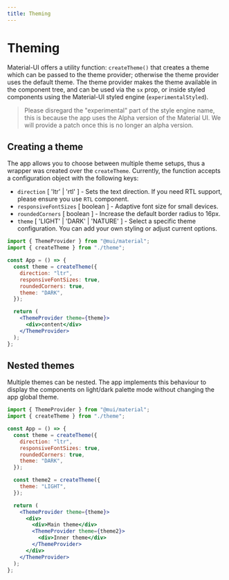```yaml
---
title: Theming
---
```


# Theming

Material-UI offers a utility function: `createTheme()` that creates a theme which can be passed to
the theme provider; otherwise the theme provider uses the default theme. The theme provider makes
the theme available in the component tree, and can be used via the `sx` prop, or inside styled
components using the Material-UI styled engine (`experimentalStyled`).

> Please disregard the "experimental" part of the style engine name, this is because the app uses the Alpha version of the
> Material UI. We will provide a patch once this is no longer an alpha version.

## Creating a theme

The app allows you to choose between multiple theme setups, thus a wrapper was created over
the `createTheme`. Currently, the function accepts a configuration object with the following keys:

- `direction` [ 'ltr' | 'rtl' ] - Sets the text direction. If you need RTL support, please ensure
  you use `RTL` component.
- `responsiveFontSizes` [ boolean ] - Adaptive font size for small devices.
- `roundedCorners` [ boolean ] - Increase the default border radius to 16px.
- `theme` [ 'LIGHT' | 'DARK' | 'NATURE' ] - Select a specific theme configuration. You can add your
  own styling or adjust current options.

```jsx
import { ThemeProvider } from "@mui/material";
import { createTheme } from "./theme";

const App = () => {
  const theme = createTheme({
    direction: "ltr",
    responsiveFontSizes: true,
    roundedCorners: true,
    theme: "DARK",
  });

  return (
    <ThemeProvider theme={theme}>
      <div>content</div>
    </ThemeProvider>
  );
};
```

## Nested themes

Multiple themes can be nested. The app implements this behaviour to display the components on
light/dark palette mode without changing the app global theme.

```jsx
import { ThemeProvider } from "@mui/material";
import { createTheme } from "./theme";

const App = () => {
  const theme = createTheme({
    direction: "ltr",
    responsiveFontSizes: true,
    roundedCorners: true,
    theme: "DARK",
  });

  const theme2 = createTheme({
    theme: "LIGHT",
  });

  return (
    <ThemeProvider theme={theme}>
      <div>
        <div>Main theme</div>
        <ThemeProvider theme={theme2}>
          <div>Inner theme</div>
        </ThemeProvider>
      </div>
    </ThemeProvider>
  );
};
```
